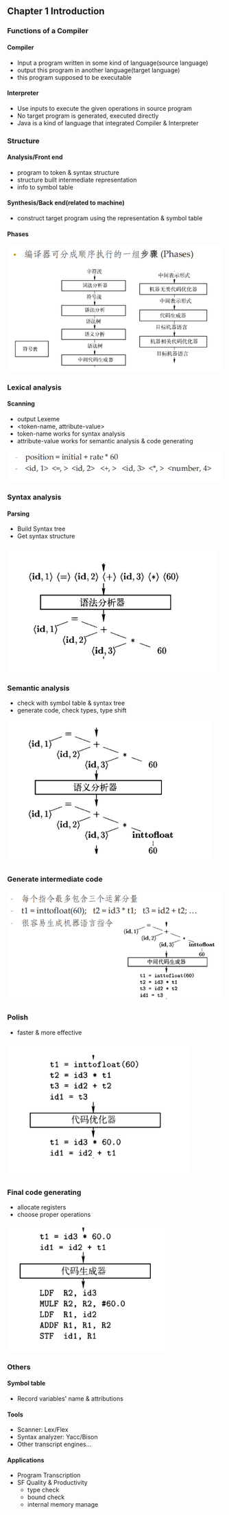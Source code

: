 ## Chapter 1 Introduction

### Functions of a Compiler

#### Compiler

- Input a program written in some kind of language(source language)
- output this program in another language(target language)
- this program supposed to be executable

#### Interpreter

- Use inputs to execute the given operations in source program
- No target program is generated, executed directly
- Java is a kind of language that integrated Compiler & Interpreter

### Structure

#### Analysis/Front end

- program to token & syntax structure
- structure built intermediate representation
- info to symbol table

#### Synthesis/Back end(related to machine)

- construct target program using the representation & symbol table

#### Phases

![p1](C1\c1p1.png)

### Lexical analysis

#### Scanning

- output Lexeme
- <token-name, attribute-value>
- token-name works for syntax analysis
- attribute-value works for semantic analysis & code generating

![p2](C1\c1p2.png)

### Syntax analysis

#### Parsing

- Build Syntax tree
- Get syntax structure

![p3](C1\c1p3.png)

### Semantic analysis

- check with symbol table & syntax tree
- generate code, check types, type shift

![p4](C1\c1p4.png)

### Generate intermediate code

![p5](C1\c1p5.png)

### Polish

- faster & more effective

![p6](C1\c1p6.png)

### Final code generating

- allocate registers
- choose proper operations

![p7](C1\c1p7.png)

### Others

#### Symbol table

- Record variables' name & attributions

#### Tools

- Scanner: Lex/Flex
- Syntax analyzer: Yacc/Bison
- Other transcript engines...

#### Applications

- Program Transcription
- SF Quality & Productivity
  - type check
  - bound check
  - internal memory manage
